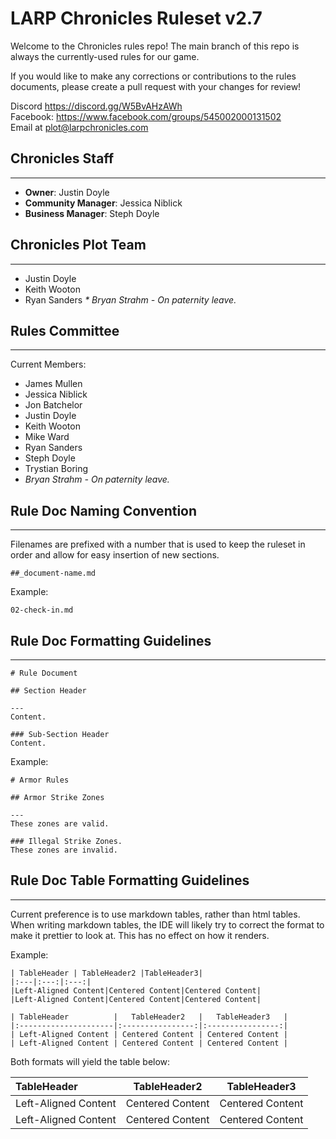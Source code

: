 # LARP Chronicles Ruleset v2.7

Welcome to the Chronicles rules repo! The main branch of this repo is always the currently-used rules for our game.

If you would like to make any corrections or contributions to the rules documents, please create a pull request with your changes for review!

Discord https://discord.gg/W5BvAHzAWh  
Facebook: https://www.facebook.com/groups/545002000131502  
Email at plot@larpchronicles.com

## Chronicles Staff

---
* **Owner**:  Justin Doyle
* **Community Manager**:  Jessica Niblick
* **Business Manager**:  Steph Doyle

## Chronicles Plot Team

---
* Justin Doyle
* Keith Wooton
* Ryan Sanders
_* Bryan Strahm - On paternity leave._

## Rules Committee

---
Current Members:
* James Mullen
* Jessica Niblick
* Jon Batchelor
* Justin Doyle
* Keith Wooton
* Mike Ward
* Ryan Sanders
* Steph Doyle
* Trystian Boring
* _Bryan Strahm - On paternity leave._




## Rule Doc Naming Convention

---
Filenames are prefixed with a number that is used to keep the ruleset in order and allow for easy insertion of new sections.
```
##_document-name.md
```
Example:
```
02-check-in.md
```

## Rule Doc Formatting Guidelines

---
```
# Rule Document

## Section Header

---
Content.

### Sub-Section Header
Content.
```
Example:
```
# Armor Rules

## Armor Strike Zones

---
These zones are valid.

### Illegal Strike Zones.
These zones are invalid.
```

## Rule Doc Table Formatting Guidelines

---
Current preference is to use markdown tables, rather than html tables.  When writing markdown tables, the IDE will likely try to correct the format to make it prettier to look at.  This has no effect on how it renders.

Example:
```
| TableHeader | TableHeader2 |TableHeader3|
|:---|:---:|:---:|
|Left-Aligned Content|Centered Content|Centered Content|
|Left-Aligned Content|Centered Content|Centered Content|
```
```
| TableHeader          |   TableHeader2   |   TableHeader3   |
|:---------------------|:----------------:|:----------------:|
| Left-Aligned Content | Centered Content | Centered Content |
| Left-Aligned Content | Centered Content | Centered Content |
```
Both formats will yield the table below:

| TableHeader          |   TableHeader2   |   TableHeader3   |
|:---------------------|:----------------:|:----------------:|
| Left-Aligned Content | Centered Content | Centered Content |
| Left-Aligned Content | Centered Content | Centered Content |


